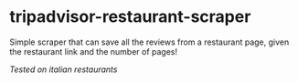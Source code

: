 # tripadvisor-restaurant-scraper
Simple scraper that can save all the reviews from a restaurant page, given the restaurant link and the number of pages!

*Tested on italian restaurants*
